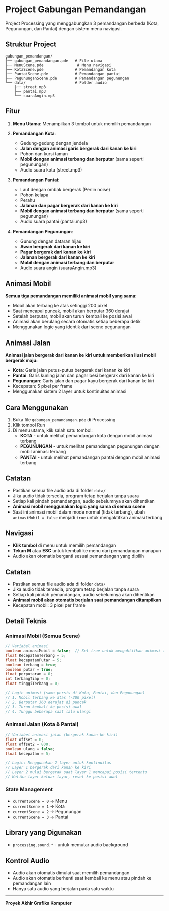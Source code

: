 # Project Gabungan Pemandangan

Project Processing yang menggabungkan 3 pemandangan berbeda (Kota, Pegunungan, dan Pantai) dengan sistem menu navigasi.

## Struktur Project

```
gabungan_pemandangan/
├── gabungan_pemandangan.pde   # File utama
├── MenuScene.pde               # Menu navigasi
├── KotaScene.pde              # Pemandangan kota
├── PantaiScene.pde            # Pemandangan pantai
├── PegununganScene.pde        # Pemandangan pegunungan
└── data/                      # Folder audio
    ├── street.mp3
    ├── pantai.mp3
    └── suaraAngin.mp3
```

## Fitur

1. **Menu Utama**: Menampilkan 3 tombol untuk memilih pemandangan
2. **Pemandangan Kota**:

   - Gedung-gedung dengan jendela
   - **Jalan dengan animasi garis bergerak dari kanan ke kiri**
   - Pohon dan kursi taman
   - **Mobil dengan animasi terbang dan berputar** (sama seperti pegunungan)
   - Audio suara kota (street.mp3)

3. **Pemandangan Pantai**:

   - Laut dengan ombak bergerak (Perlin noise)
   - Pohon kelapa
   - Perahu
   - **Jalanan dan pagar bergerak dari kanan ke kiri**
   - **Mobil dengan animasi terbang dan berputar** (sama seperti pegunungan)
   - Audio suara pantai (pantai.mp3)

4. **Pemandangan Pegunungan**:
   - Gunung dengan dataran hijau
   - **Awan bergerak dari kanan ke kiri**
   - **Pagar bergerak dari kanan ke kiri**
   - **Jalanan bergerak dari kanan ke kiri**
   - **Mobil dengan animasi terbang dan berputar**
   - Audio suara angin (suaraAngin.mp3)

## Animasi Mobil

**Semua tiga pemandangan memiliki animasi mobil yang sama:**

- Mobil akan terbang ke atas setinggi 200 pixel
- Saat mencapai puncak, mobil akan berputar 360 derajat
- Setelah berputar, mobil akan turun kembali ke posisi awal
- Animasi akan berulang secara otomatis setiap beberapa detik
- Menggunakan logic yang identik dari scene pegunungan

## Animasi Jalan

**Animasi jalan bergerak dari kanan ke kiri untuk memberikan ilusi mobil bergerak maju:**

- **Kota**: Garis jalan putus-putus bergerak dari kanan ke kiri
- **Pantai**: Garis kuning jalan dan pagar besi bergerak dari kanan ke kiri
- **Pegunungan**: Garis jalan dan pagar kayu bergerak dari kanan ke kiri
- Kecepatan: 5 pixel per frame
- Menggunakan sistem 2 layer untuk kontinuitas animasi

## Cara Menggunakan

1. Buka file `gabungan_pemandangan.pde` di Processing
2. Klik tombol Run
3. Di menu utama, klik salah satu tombol:
   - **KOTA** - untuk melihat pemandangan kota dengan mobil animasi terbang
   - **PEGUNUNGAN** - untuk melihat pemandangan pegunungan dengan mobil animasi terbang
   - **PANTAI** - untuk melihat pemandangan pantai dengan mobil animasi terbang

## Catatan

- Pastikan semua file audio ada di folder `data/`
- Jika audio tidak tersedia, program tetap berjalan tanpa suara
- Setiap kali pindah pemandangan, audio sebelumnya akan dihentikan
- **Animasi mobil menggunakan logic yang sama di semua scene**
- Saat ini animasi mobil dalam mode normal (tidak terbang), ubah `animasiMobil = false` menjadi `true` untuk mengaktifkan animasi terbang

## Navigasi

- **Klik tombol** di menu untuk memilih pemandangan
- **Tekan M** atau **ESC** untuk kembali ke menu dari pemandangan manapun
- Audio akan otomatis berganti sesuai pemandangan yang dipilih

## Catatan

- Pastikan semua file audio ada di folder `data/`
- Jika audio tidak tersedia, program tetap berjalan tanpa suara
- Setiap kali pindah pemandangan, audio sebelumnya akan dihentikan
- **Animasi mobil akan otomatis berjalan saat pemandangan ditampilkan**
- Kecepatan mobil: 3 pixel per frame

## Detail Teknis

### Animasi Mobil (Semua Scene)

```java
// Variabel animasi
boolean animasiMobil = false;  // Set true untuk mengaktifkan animasi terbang
float KecepatanTerbang = 5;
float kecepatanPutar = 5;
boolean terbang = true;
boolean putar = true;
float perputaran = 0;
int terbangTiap = 0;
float tinggiTerbang = 0;

// Logic animasi (sama persis di Kota, Pantai, dan Pegunungan)
// 1. Mobil terbang ke atas (-200 pixel)
// 2. Berputar 360 derajat di puncak
// 3. Turun kembali ke posisi awal
// 4. Tunggu beberapa saat lalu ulangi
```

### Animasi Jalan (Kota & Pantai)

```java
// Variabel animasi jalan (bergerak kanan ke kiri)
float offset = 0;
float offset2 = 800;
boolean ulang = false;
float kecepatan = 5;

// Logic: Menggunakan 2 layer untuk kontinuitas
// Layer 1 bergerak dari kanan ke kiri
// Layer 2 mulai bergerak saat layer 1 mencapai posisi tertentu
// Ketika layer keluar layar, reset ke posisi awal
```

### State Management

- `currentScene = 0` → Menu
- `currentScene = 1` → Kota
- `currentScene = 2` → Pegunungan
- `currentScene = 3` → Pantai

## Library yang Digunakan

- `processing.sound.*` - untuk memutar audio background

## Kontrol Audio

- Audio akan otomatis dimulai saat memilih pemandangan
- Audio akan otomatis berhenti saat kembali ke menu atau pindah ke pemandangan lain
- Hanya satu audio yang berjalan pada satu waktu

---

**Proyek Akhir Grafika Komputer**
